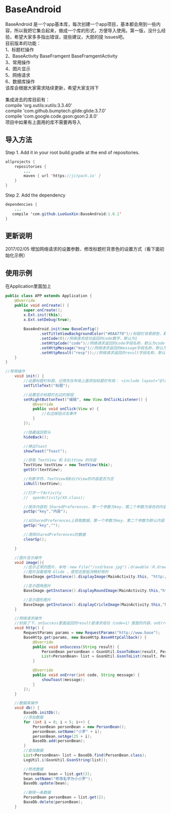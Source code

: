 # BaseAndroid
BaseAndroid 是一个app基本库，每次创建一个app项目，基本都会用到一些内容，所以我把它集合起来，做成一个库的形式，方便导入使用。第一版，没什么经验，希望大家多多指出错误，提些建议，大胆的提 Issues吧。
<br>目前版本的功能：
<br>1、标题栏操作
<br>2、BaseActivity BaseFramgent BaseFramgentActivity
<br>3、常用操作
<br>4、图片显示
<br>5、网络请求
<br>6、数据库操作
<br>该库会根据大家需求陆续更新，希望大家支持下
<br><br>集成进去的库目前有：<br>
 compile 'org.xutils:xutils:3.3.40'<br>
 compile 'com.github.bumptech.glide:glide:3.7.0'<br>
 compile 'com.google.code.gson:gson:2.8.0'<br>
 项目中如果有上面用的库不需要再导入
 
## 导入方法
 Step 1. Add it in your root build.gradle at the end of repositories.

```java
allprojects {
	repositories {
		...
		maven { url 'https://jitpack.io' }
	}
}
```
Step 2. Add the dependency

```java
dependencies {
    ...
   compile 'com.github.LuoGuoXin:BaseAndroid:1.0.1'
}
```

## 更新说明
2017/02/05 增加网络请求的设置参数、修改标题栏背景色的设置方式（看下面初始化示例）

## 使用示例
在Application里面加上
```java
public class APP extends Application {
    @Override
    public void onCreate() {
        super.onCreate();
        x.Ext.init(this);
        x.Ext.setDebug(true);
	
        BaseAndroid.init(new BaseConfig()
               .setTitleViewBackgroundColor("#0AA770")//标题栏背景颜色，默认为#9EEA6A
               .setCode(0)//网络请求成功返回的code数字，默认为1
               .setHttpCode("code")//网络请求返回的code字段名称，默认为code
               .setHttpMessage("msg")//网络请求返回的message字段名称，默认为message
               .setHttpResult("resp"));//网络请求返回的result字段名称，默认为result
    }
}
```
```java
//常用操作
    void init() {
        //设置标题栏标题，记得先在布局上面添加标题栏布局： <include layout="@layout/titleview_layout"/>
        setTitleText("标题");

        //设置显示标题栏右边的按钮
        setRightButtonText("编辑", new View.OnClickListener() {
            @Override
            public void onClick(View v) {
                //右边按钮点击事件
            }
        });

        //隐藏返回箭头
        hideBack();

        //弹出Toast
        showToast("Toast");

        //获取 TextView 和 EditView 的内容
        TextView textView = new TextView(this);
        getStr(textView);

        //判断字符、TextView和EditView的内容是否为空
        isNull(textView);

        //打开一个Activity
        //  openActivity(XX.class);

        //保存内容到 SharedPreferences，第一个参数为key，第二个参数为保存的内容
        putSp("key","内容");

        //从SharedPreferences上获取数据，第一个参数为key，第二个参数为默认内容
        getSp("key","");

        //清除SharedPreferences的数据
        clearSp();

    }

    //图片显示操作
    void image(){
        //显示正常的图片，本地：new File("/ssd/base.jpg")；drawable：R.drawable.base
        //图片加载使用 Glide ，感觉还是挺流畅好用的
        BaseImage.getInstance().displayImage(MainActivity.this, "http://www.base.com/base.jpg", imageView);

        //显示圆角图片
        BaseImage.getInstance().displayRoundImage(MainActivity.this,"http://www.base.com/base.jpg", imageView);

        //显示圆形图片
        BaseImage.getInstance().displayCricleImage(MainActivity.this,"http://www.base.com/base.jpg", imageView);
    }

    //网络请求操作
    //封装了下，onSuccess里面返回的result是请求成功（code=1）里面的内容，onError是code不等于1时的内容，网络错误时，code为-1
    void http() {
        RequestParams params = new RequestParams("http://www.base");
        BaseHttp.get(params, new BaseHttp.BaseHttpCallback() {
            @Override
            public void onSuccess(String result) {
                PersonBean personBean = GsonUtil.GsonToBean(result, PersonBean.class);
                List<PersonBean> list = GsonUtil.GsonToList(result, PersonBean.class);
            }

            @Override
            public void onError(int code, String message) {
                showToast(message);
            }
        });
    }

    //数据库操作
    void db() {
        BaseDb.initDb();
        //添加数据
        for (int i = 0; i < 5; i++) {
            PersonBean personBean = new PersonBean();
            personBean.setName("小罗" + i);
            personBean.setAge(25 + i);
            BaseDb.add(personBean);
        }
        //查找数据
        List<PersonBean> list = BaseDb.find(PersonBean.class);
        LogUtil.i(GsonUtil.GsonString(list));

        //修改数据
        PersonBean bean = list.get(3);
        bean.setName("修改名字为小小罗");
        BaseDb.update(bean);

        //删除一条数据
        PersonBean personBean = list.get(2);
        BaseDb.delete(personBean);
    }
```


 
